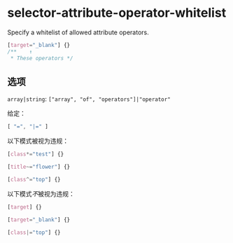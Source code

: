 # selector-attribute-operator-whitelist

Specify a whitelist of allowed attribute operators.

```css
[target="_blank"] {}
/**    ↑
 * These operators */
```

## 选项

`array|string`: `["array", "of", "operators"]|"operator"`

给定：

```js
[ "=", "|=" ]
```

以下模式被视为违规：

```css
[class*="test"] {}
```

```css
[title~="flower"] {}
```

```css
[class^="top"] {}
```

以下模式*不*被视为违规：

```css
[target] {}
```

```css
[target="_blank"] {}
```

```css
[class|="top"] {}
```
